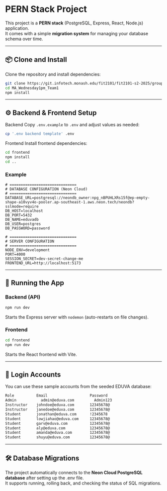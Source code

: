 # PERN Stack Project

This project is a **PERN stack** (PostgreSQL, Express, React, Node.js) application.  
It comes with a simple **migration system** for managing your database schema over time.

---

## 📦 Clone and Install

Clone the repository and install dependencies:

```bash
git clone https://git.infotech.monash.edu/fit2101/fit2101-s2-2025/group-repo/MA_Wednesday1pm_Team1
cd MA_Wednesday1pm_Team1
npm install
```

---

## ⚙️ Backend & Frontend Setup

Backend
Copy `.env.example` to `.env` and adjust values as needed:

```bash
cp '.env backend template' .env
```

Frontend
Install frontend dependencies:

```bash
cd frontend
npm install
cd ..
```

### Example

```dotenv
# ==============================
# DATABASE CONFIGURATION (Neon Cloud)
# ==============================
DATABASE_URL=postgresql://neondb_owner:npg_nBPUHLXRs15f@ep-empty-shape-a10vyv4o-pooler.ap-southeast-1.aws.neon.tech/neondb?sslmode=require
DB_HOST=localhost
DB_PORT=5432
DB_NAME=eduvadb
DB_USER=postgres
DB_PASSWORD=password

# ==============================
# SERVER CONFIGURATION
# ==============================
NODE_ENV=development
PORT=4000
SESSION_SECRET=dev-secret-change-me
FRONTEND_URL=http://localhost:5173
```

---

## 🚀 Running the App

### Backend (API)

```bash
npm run dev
```

Starts the Express server with `nodemon` (auto-restarts on file changes).

### Frontend

```bash
cd frontend
npm run dev
```

Starts the React frontend with Vite.

---

## 🔑 Login Accounts

You can use these sample accounts from the seeded EDUVA database:

```bash
Role          Email                   Password
Admin	        admin@eduva.com         Admin123
Instructor	  johndoe@eduva.com       12345678@
Instructor	  janedoe@eduva.com       12345678@
Student	      jonathan@eduva.com      !2345678
Student	      lowjiahao@eduva.com     12345678@
Student	      garv@eduva.com          12345678@
Student	      aly@eduva.com           12345678@
Student	      amanda@eduva.com        12345678@
Student	      shuyu@eduva.com         12345678@
```

---


## 🛠 Database Migrations

The project automatically connects to the **Neon Cloud PostgreSQL database** after setting up the .env file.  
It supports running, rolling back, and checking the status of SQL migrations.

